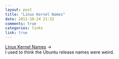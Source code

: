 ```yaml
---
layout: post
title: "Linux Kernel Names"
date: 2011-10-24 21:32
comments: true
categories: links
link: true
---
```

[Linux Kernel Names](http://en.wikipedia.org/wiki/List_of_Linux_kernel_names "Linux Kernel Names") &rarr;  
I used to think the Ubuntu release names were weird.
